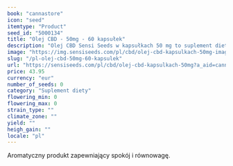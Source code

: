 ```yaml
---
book: "cannastore"
icon: "seed"
itemtype: "Product"
seed_id: "5000134"
title: "Olej CBD - 50mg - 60 kapsułek"
description: "Olej CBD Sensi Seeds w kapsułkach 50 mg to suplement diety zawierający kannabidiol, składnik konopi siewnej (Cannabis sativa L.). Łagodne i skuteczne."
image: "https://img.sensiseeds.com/pl/cbd/olej-cbd-kapsulkach-50mg-image.png"
slug: "/pl-olej-cbd-50mg-60-kapsulek"
url: "https://sensiseeds.com/pl/cbd/olej-cbd-kapsulkach-50mg?a_aid=cannastore"
price: 43.95
currency: "eur"
number_of_seeds: 0
category: "Suplement diety"
flowering_min: 0
flowering_max: 0
strain_type: ""
climate_zone: ""
yield: ""
heigh_gain: ""
locale: "pl"
---
```

Aromatyczny produkt zapewniający spokój i równowagę.
